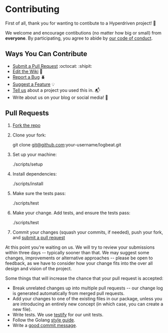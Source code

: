 # Contributing

First of all, thank you for wanting to contibute to a Hyperdriven project! :raised_hands:

We welcome and encourage contibutions (no matter how big or small) from **everyone**. By participating, you agree to abide by [our code of conduct](CODE_OF_CONDUCT.md).

## Ways You Can Contribute

  - [Submit a Pull Request](#pull-requests) :octocat: :shipit:
  - [Edit the Wiki](https://github.com/macandmia/logbeat/wiki) :pencil:
  - [Report a Bug](https://github.com/macandmia/logbeat/issues/new?labels=bug) :beetle:
  - [Suggest a Feature](https://github.com/macandmia/logbeat/issues/new?labels=enhancement) :bulb:
  - [Tell us](mailto:eng@macandmia.com) about a project you used this in. :mailbox_with_mail:
  - Write about us on your blog or social media! :mega:

## Pull Requests

1. [Fork the repo](https://github.com/macandmia/logbeat#fork-destination-box)

2. Clone your fork:

    git clone git@github.com:your-username/logbeat.git

3. Set up your machine:

    ./scripts/setup

4. Install dependencies:

    ./scripts/install

5. Make sure the tests pass:

    ./scripts/test

6. Make your change. Add tests, and ensure the tests pass:

    ./scripts/test

7. Commit your changes (squash your commits, if needed), push your fork, and [submit a pull request](https://github.com/macandmia/logbeat/compare/)

At this point you're waiting on us. We will try to review your submissions within three days -- typically sooner than that. We may suggest some changes, improvements or alternative approaches -- please be open to feedback, as we have to consider how your change fits into the over all design and vision of the project.

Some things that will increase the chance that your pull request is accepted:

- Break unrelated changes up into multiple pull requests -- our change log is generated automatically from merged pull requests.
- Add your changes to one of the existing files in our package, unless you are introducing an entirely new concept (in which case, you can create a new file).
- Write tests. We use [testify](https://github.com/stretchr/testify) for our unit tests.
- Follow the Golang [style guide](https://github.com/golang/go/wiki/CodeReviewComments).
- Write a [good commit message](http://tbaggery.com/2008/04/19/a-note-about-git-commit-messages.html).


